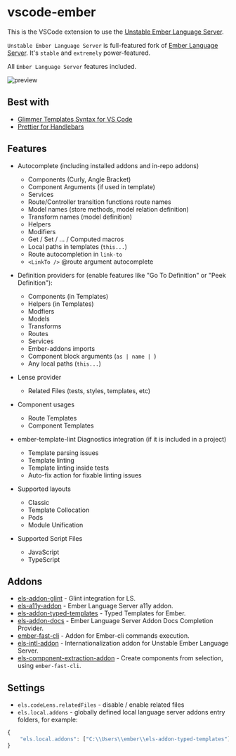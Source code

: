 # vscode-ember

This is the VSCode extension to use the [Unstable Ember Language Server](https://github.com/lifeart/ember-language-server). 

`Unstable Ember Language Server` is full-featured fork of [Ember Language Server](https://github.com/emberwatch/ember-language-server). It's `stable` and `extremely` power-featured.


All `Ember Language Server` features included.

![preview](preview.gif)

## Best with

* [Glimmer Templates Syntax for VS Code](https://marketplace.visualstudio.com/items?itemName=lifeart.vscode-glimmer-syntax)
* [Prettier for Handlebars](https://marketplace.visualstudio.com/items?itemName=EmberTooling.prettier-for-handlebars-vscode)


## Features

- Autocomplete (including installed addons and in-repo addons)
  - Components (Curly, Angle Bracket)
  - Component Arguments (if used in template)
  - Services
  - Route/Controller transition functions route names
  - Model names (store methods, model relation definition)
  - Transform names (model definition)
  - Helpers
  - Modifiers
  - Get / Set / ... / Computed macros
  - Local paths in templates (`this...`)
  - Route autocompletion in `link-to`
  - `<LinkTo />` @route argument autocomplete


- Definition providers for (enable features like "Go To Definition" or "Peek Definition"):
  - Components (in Templates)
  - Helpers (in Templates)
  - Modfiers
  - Models
  - Transforms
  - Routes
  - Services
  - Ember-addons imports
  - Component block arguments (`as | name | `)
  - Any local paths (`this...`)

- Lense provider
  - Related Files (tests, styles, templates, etc)

- Component usages
  - Route Templates
  - Component Templates

- ember-template-lint Diagnostics integration (if it is included in a project)
  - Template parsing issues
  - Template linting
  - Template linting inside tests
  - Auto-fix action for fixable linting issues

- Supported layouts
  - Classic 
  - Template Collocation
  - Pods
  - Module Unification

- Supported Script Files
  - JavaScript
  - TypeScript


## Addons

* [els-addon-glint](https://github.com/lifeart/els-addon-glint) - Glint integration for LS.
* [els-a11y-addon](https://github.com/lifeart/els-a11y-addon) - Ember Language Server a11y addon.
* [els-addon-typed-templates](https://github.com/lifeart/els-addon-typed-templates) - Typed Templates for Ember.
* [els-addon-docs](https://github.com/lifeart/els-addon-docs) - Ember Language Server Addon Docs Completion Provider.
* [ember-fast-cli](https://github.com/lifeart/ember-fast-cli) - Addon for Ember-cli commands execution.
* [els-intl-addon](https://github.com/lifeart/els-intl-addon) - Internationalization addon for Unstable Ember Language Server.
* [els-component-extraction-addon](https://github.com/lifeart/els-component-extraction-addon) - Create components from selection, using `ember-fast-cli`.

## Settings

* `els.codeLens.relatedFiles` - disable / enable related files
* `els.local.addons` - globally defined local language server addons entry folders, for example:
   
```js
{
    "els.local.addons": ["C:\\Users\\ember\\els-addon-typed-templates"],
}

```
